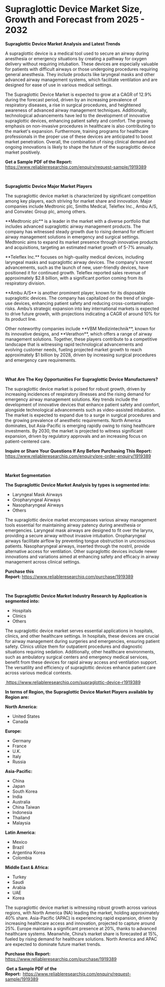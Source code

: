 <p><h1>Supraglottic Device Market Size, Growth and Forecast from 2025 - 2032</h1></p><p><strong>Supraglottic Device Market Analysis and Latest Trends</strong></p>
<p><p>A supraglottic device is a medical tool used to secure an airway during anesthesia or emergency situations by creating a pathway for oxygen delivery without requiring intubation. These devices are especially valuable for patients with difficult airways or those undergoing procedures requiring general anesthesia. They include products like laryngeal masks and other advanced airway management systems, which facilitate ventilation and are designed for ease of use in various medical settings.</p><p>The Supraglottic Device Market is expected to grow at a CAGR of 12.9% during the forecast period, driven by an increasing prevalence of respiratory diseases, a rise in surgical procedures, and heightened awareness of advanced airway management techniques. Additionally, technological advancements have led to the development of innovative supraglottic devices, enhancing patient safety and comfort. The growing emphasis on non-invasive procedures in healthcare is also contributing to the market's expansion. Furthermore, training programs for healthcare professionals in the proper use of these devices are anticipated to boost market penetration. Overall, the combination of rising clinical demand and ongoing innovations is likely to shape the future of the supraglottic device market positively.</p></p>
<p><strong>Get a Sample PDF of the Report:&nbsp;</strong> <a href="https://www.reliableresearchiq.com/enquiry/request-sample/1919389?utm_campaign=2268&utm_medium=2&utm_source=Github&utm_content=ia&utm_term=13042025&utm_id=supraglottic-device">https://www.reliableresearchiq.com/enquiry/request-sample/1919389</a></p>
<p>&nbsp;</p>
<p><strong>Supraglottic Device Major Market Players</strong></p>
<p><p>The supraglottic device market is characterized by significant competition among key players, each striving for market share and innovation. Major companies include Medtronic plc, Smiths Medical, Teleflex Inc., Ambu A/S, and Convatec Group plc, among others. </p><p>**Medtronic plc** is a leader in the market with a diverse portfolio that includes advanced supraglottic airway management products. The company has witnessed steady growth due to rising demand for efficient airway management solutions in emergency and surgical settings. Medtronic aims to expand its market presence through innovative products and acquisitions, targeting an estimated market growth of 5-7% annually.</p><p>**Teleflex Inc.** focuses on high-quality medical devices, including laryngeal masks and supraglottic airway devices. The company's recent advancements, such as the launch of new, user-friendly devices, have positioned it for continued growth. Teleflex reported sales revenue of approximately $2.8 billion, with a significant portion coming from its respiratory division.</p><p>**Ambu A/S** is another prominent player, known for its disposable supraglottic devices. The company has capitalized on the trend of single-use devices, enhancing patient safety and reducing cross-contamination risks. Ambu’s strategic expansion into key international markets is expected to drive future growth, with projections indicating a CAGR of around 10% for its product line.</p><p>Other noteworthy companies include **VBM Medizintechnik**, known for its innovative designs, and **Verathon**, which offers a range of airway management solutions. Together, these players contribute to a competitive landscape that is witnessing rapid technological advancements and evolving customer needs, fueling projected market growth to reach approximately $1 billion by 2028, driven by increasing surgical procedures and emergency care requirements.</p></p>
<p>&nbsp;</p>
<p><strong>What Are The Key Opportunities For Supraglottic Device Manufacturers?</strong></p>
<p><p>The supraglottic device market is poised for robust growth, driven by increasing incidences of respiratory illnesses and the rising demand for emergency airway management solutions. Key trends include the development of innovative devices that enhance patient safety and comfort, alongside technological advancements such as video-assisted intubation. The market is expected to expand due to a surge in surgical procedures and the growing prevalence of anesthetic requirements. North America dominates, but Asia-Pacific is emerging rapidly owing to rising healthcare investments. By 2030, the market is projected to witness significant expansion, driven by regulatory approvals and an increasing focus on patient-centered care.</p></p>
<p><strong>Inquire or Share Your Questions If Any Before Purchasing This Report:</strong> <a href="https://www.reliableresearchiq.com/enquiry/pre-order-enquiry/1919389?utm_campaign=2268&utm_medium=2&utm_source=Github&utm_content=ia&utm_term=13042025&utm_id=supraglottic-device">https://www.reliableresearchiq.com/enquiry/pre-order-enquiry/1919389</a></p>
<p>&nbsp;</p>
<p><strong>Market Segmentation</strong></p>
<p><strong>The Supraglottic Device Market Analysis by types is segmented into:</strong></p>
<p><ul><li>Laryngeal Mask Airways</li><li>Oropharyngeal Airways</li><li>Nasopharyngeal Airways</li><li>Others</li></ul></p>
<p><p>The supraglottic device market encompasses various airway management tools essential for maintaining airway patency during anesthesia or emergencies. Laryngeal mask airways are designed to fit over the larynx, providing a secure airway without invasive intubation. Oropharyngeal airways facilitate airflow by preventing tongue obstruction in unconscious patients. Nasopharyngeal airways, inserted through the nostril, provide alternative access for ventilation. Other supraglottic devices include newer innovations and variations aimed at enhancing safety and efficacy in airway management across clinical settings.</p></p>
<p><strong>Purchase this Report:&nbsp;</strong><a href="https://www.reliableresearchiq.com/purchase/1919389?utm_campaign=2268&utm_medium=2&utm_source=Github&utm_content=ia&utm_term=13042025&utm_id=supraglottic-device">https://www.reliableresearchiq.com/purchase/1919389</a></p>
<p>&nbsp;</p>
<p><strong>The Supraglottic Device Market Industry Research by Application is segmented into:</strong></p>
<p><ul><li>Hospitals</li><li>Clinics</li><li>Others</li></ul></p>
<p><p>The supraglottic device market serves essential applications in hospitals, clinics, and other healthcare settings. In hospitals, these devices are crucial for airway management during surgeries and emergencies, ensuring patient safety. Clinics utilize them for outpatient procedures and diagnostic situations requiring sedation. Additionally, other healthcare environments, such as ambulatory surgical centers and emergency medical services, benefit from these devices for rapid airway access and ventilation support. The versatility and efficiency of supraglottic devices enhance patient care across various medical contexts.</p></p>
<p><a href="https://www.reliableresearchiq.com/supraglottic-device-r1919389?utm_campaign=2268&utm_medium=2&utm_source=Github&utm_content=ia&utm_term=13042025&utm_id=supraglottic-device">&nbsp;https://www.reliableresearchiq.com/supraglottic-device-r1919389</a></p>
<p><strong>In terms of Region, the Supraglottic Device Market Players available by Region are:</strong></p>
<p>
    <p> <strong> North America: </strong>
        <ul>
            <li>United States</li>
            <li>Canada</li>
        </ul>
        </p> 
    <p> <strong> Europe: </strong>
        <ul>
            <li>Germany</li>
            <li>France</li>
            <li>U.K.</li>
            <li>Italy</li>
            <li>Russia</li>
        </ul>
        </p> 
    <p> <strong> Asia-Pacific: </strong>
        <ul>
            <li>China</li>
            <li>Japan</li>
            <li>South Korea</li>
            <li>India</li>
            <li>Australia</li>
            <li>China Taiwan</li>
            <li>Indonesia</li>
            <li>Thailand</li>
            <li>Malaysia</li>
        </ul>
        </p> 
    <p> <strong> Latin America: </strong>
        <ul>
            <li>Mexico</li>
            <li>Brazil</li>
            <li>Argentina Korea</li>
            <li>Colombia</li>
        </ul>
        </p> 
    <p> <strong> Middle East & Africa: </strong>
        <ul>
            <li>Turkey</li>
            <li>Saudi</li>
            <li>Arabia</li>
            <li>UAE</li>
            <li>Korea</li>
        </ul>
    </p>
    </p>
<p><p>The supraglottic device market is witnessing robust growth across various regions, with North America (NA) leading the market, holding approximately 40% share. Asia-Pacific (APAC) is experiencing rapid expansion, driven by increasing healthcare access and innovation, projected to capture around 25%. Europe maintains a significant presence at 20%, thanks to advanced healthcare systems. Meanwhile, China’s market share is forecasted at 15%, fueled by rising demand for healthcare solutions. North America and APAC are expected to dominate future market trends.</p></p>
<p><strong>Purchase this Report: </strong><a href="https://www.reliableresearchiq.com/purchase/1919389?utm_campaign=2268&utm_medium=2&utm_source=Github&utm_content=ia&utm_term=13042025&utm_id=supraglottic-device">https://www.reliableresearchiq.com/purchase/1919389</a></p>
<p>&nbsp;<strong>Get a Sample PDF of the Report:&nbsp;&nbsp;</strong><a href="https://www.reliableresearchiq.com/enquiry/request-sample/1919389?utm_campaign=2268&utm_medium=2&utm_source=Github&utm_content=ia&utm_term=13042025&utm_id=supraglottic-device">https://www.reliableresearchiq.com/enquiry/request-sample/1919389</a></p>
<p><strong></strong></p>
<p><p></p><p></p><p></p></p>